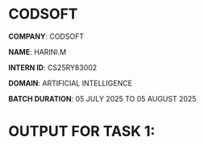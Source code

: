 # CODSOFT

**COMPANY**: CODSOFT

**NAME**: HARINI.M

**INTERN ID**: CS25RY83002

**DOMAIN**: ARTIFICIAL INTELLIGENCE

**BATCH DURATION**: 05 JULY 2025 TO 05 AUGUST 2025

# OUTPUT FOR TASK 1:
